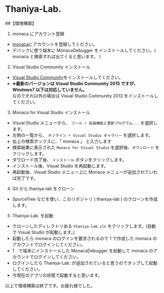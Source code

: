 # Thaniya-Lab.

##【環境構築】
1. monaca にアカウント登録
  - [monaca](https://ja.monaca.io/?_ga=1.30185976.659504502.1450930588)にアカウントを登録してください。
  - デバックに使う端末に MonacaDebugger をインストールしてください。( monaca と検索すれば出てくると思います。 )

2. Visual Studio Community インストール
  - [Visual Studio Community](https://www.visualstudio.com/ja-jp/downloads/download-visual-studio-vs#DownloadFamilies_2)をインストールしてください。
  - **※最新のバージョンは Visual Studio Community 2015 ですが、Windows7 以下は対応していません。**   
なのでそれ以外の場合は Visual Studio Community 2013 をインストールしてください。

3. Monaca for Visual Studio インストール
  - Visual Studio メニューから、 `ツール ‣ 拡張機能と更新プログラム...` を選択します。
  - 左側の一覧から、 `オンライン ‣ Visual Studio ギャラリー` を選択します。
  - 右上の検索ボックスに、「 monaca 」 と入力します
  - 検索結果に表示された `Monaca for Visual Studio` を選択後、`ダウンロード` をクリックします。
  - ダウロード完了後、 `インストール` ボタンをクリックします。
  - インストール後、Visual Studio を再起動します。
  - 再起動後、Visual Studio メニュー上に Monaca メニューが追加されていれば完了です。

4. Git から thaniya-lab をクローン
  - SpurceTree などを使い、このリポジトリ ( thaniya-lab ) のクローンを作成します。

5. Thaniya-Lab. を起動
  - クローンしたディレクトリある `thaniya-lab.sln` をクリックします。(自動で Visual Studio が起動します。)
  - 起動したら monaca のログインを要求されるので 1 で作成した monaca のアカウントでログインしてください。 
  - 1　で端末にインストールした MonacaDebugger を起動して monaca のアカウントでログインしてください。
  - ログインしたら Thaniya-Lab. が追加されていると思うのでタップして起動してください。
  - 今現在のアプリの状態で起動すると思います。  

以上で環境構築は終了です。お疲れ様でした。
